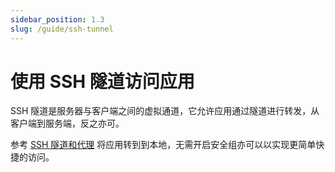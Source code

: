 ```yaml
---
sidebar_position: 1.3
slug: /guide/ssh-tunnel
---
```


# 使用 SSH 隧道访问应用

SSH 隧道是服务器与客户端之间的虚拟通道，它允许应用通过隧道进行转发，从客户端到服务端，反之亦可。   

参考 [SSH 隧道和代理](https://www.baeldung.com/linux/ssh-tunneling-and-proxying) 将应用转到到本地，无需开启安全组亦可以以实现更简单快捷的访问。  